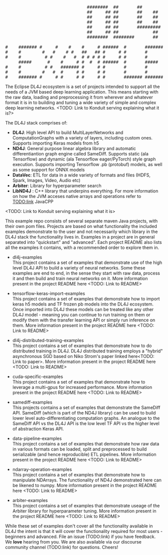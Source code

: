 <pre>
                               ########  ##       ##              ##                                             
                               ##     ## ##       ##    ##        ##                                             
                               ##     ## ##       ##    ##        ##                                             
                               ##     ## ##       ##    ##        ##                                             
                               ##     ## ##       ######### ##    ##                                             
                               ##     ## ##             ##  ##    ##                                             
                               ########  ########       ##   ######               
                                       
#    ####### #     #    #    #     # ######  #       #######       ######  ####### ######  #######    # 
#    #        #   #    # #   ##   ## #     # #       #             #     # #       #     # #     #    # 
#    #         # #    #   #  # # # # #     # #       #             #     # #       #     # #     #    # 
     #####      #    #     # #  #  # ######  #       #####         ######  #####   ######  #     #      
#    #         # #   ####### #     # #       #       #             #   #   #       #       #     #    # 
#    #        #   #  #     # #     # #       #       #             #    #  #       #       #     #    # 
#    ####### #     # #     # #     # #       ####### #######       #     # ####### #       #######    #   
</pre>

The Eclipse DL4J ecosystem is a set of projects intended to support all the needs of a JVM based deep learning application. This means starting with the raw data, loading and preprocessing it from wherever and whatever format it is in to building and tuning a wide variety of simple and complex deep learning networks. 
<TODO: Link to Konduit serving explaining what it is?>

The DL4J stack comprises of:
- **DL4J**: High level API to build MultiLayerNetworks and ComputationGraphs with a variety of layers, including custom ones. Supports importing Keras models from h5
- **ND4J**: General purpose linear algebra library and automatic differentiantion graph engine called SameDiff. Supports static (ala Tensorflow) and dynamic (ala Tensorflow eager/PyTorch)  style graph execution. Supports importing Tensorflow .pb (protobuf) models, as well as some support for ONNX models 
- **DataVec**: ETL for data in a wide variety of formats and files (HDFS, Spark, Images, Video, Audio etc)
- **Arbiter**: Library for hyperparameter search
- **LibND4J** : C++ library that underpins everything. For more information on how the JVM acceses native arrays and operations refer to <TODO:link> JavaCPP

<TODO: Link to Konduit serving explaining what it is>

This example repo consists of several separate maven Java projects, with their own pom files. Projects are based on what functionality the included examples demonstrate to the user and not necessarily which library in the DL4J stack the functionality lives in. Examples in a project are in general separated into "quickstart" and "advanced". Each project README also lists all the examples it contains, with a recommended order to explore them in. 

- dl4j-examples  
This project contains a set of examples that demonstrate use of the high level DL4J API to build a variety of neural networks. Some these examples are end to end, in the sense they start with raw data, process it and then build and train neural networks on it. More information present in the project README here <TODO: Link to README>

- tensorflow-keras-import-examples  
This project contains a set of examples that demonstrate how to import keras h5 models and TF frozen pb models into the DL4J ecosystem. Once imported into DL4J these models can be treated like any other DL4J model - meaning you can continue to run training on them or modify them with the transfer learning API or simply run inference on them. More information present in the project README here <TODO: Link to README>

- dl4j-distributed-training-examples  
This project contains a set of examples that demonstrate how to do distributed training in DL4J. DL4J distributed training employs a "hybrid" asynchronous SGD based on Niko Strom's paper linked here<TODO: Link to paper>. More information present in the project README here <TODO: Link to README>

- cuda-specific-examples  
This project contains a set of examples that demonstrate how to leverage a multi-gpus for increased performance. More information present in the project README here <TODO: Link to README> 

- samediff-examples  
This projects contains a set of examples that demonstrate the SameDiff API. SameDiff (which is part of the ND4J library) can be used to build lower level auto-differentiating computation graphs. An analogue to the SameDiff API vs the DL4J API is the low level TF API vs the higher level of abstraction Keras API.

- data-pipeline-examples  
This project contains a set of examples that demonstrate how raw data in various formats can be loaded, split and preprocessed to build serializable (and hence reproducible) ETL pipelines. More information present in the project README here <TODO: Link to README>

- ndarray-operation-examples  
This project contains a set of examples that demonstrate how to manipulate NDArrays. The functionality of ND4J demonstrated here can be likened to numpy. More information present in the project README here <TODO: Link to README>

- arbiter-examples  
This project contains a set of examples that demonstrate useage of the Arbiter library for hyperparameter tuning. More information present in the project README here <TODO: Link to README>

While these set of examples don't cover all the functionality available in DL4J the intent is that it will cover the functionality required for most users - beginners and advanced.  File an issue (TODO:link) if you have feedback. We **love** hearing from you. We are also available via our discourse community channel (TODO:link) for questions. Cheers!
